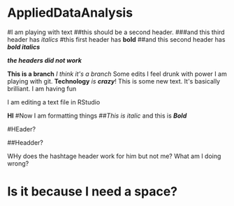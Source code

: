 # AppliedDataAnalysis
#I am playing with text
##this should be a second header.
###and this third header has *italics*
#this first header has **bold**
##and this second header has ***bold italics***

***the headers did not work***


**This is a branch** *I think it's a branch*
Some edits
I feel drunk with power
I am playing with git. **Technology** *is* ***crazy***!
This is some new text.  It's basically brilliant. 
I am having fun

I am editing a text file in RStudio

**HI**
#Now I am formatting things 
##*This is italic* and this is ***Bold***

#HEader?

##Headder?

WHy does the hashtage header work for him but not me? What am I doing wrong?

# Is it because I need a space?